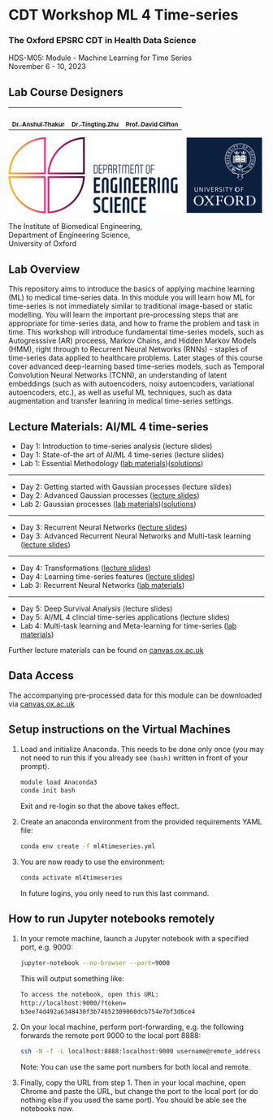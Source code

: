 # CDT Workshop ML 4 Time-series
### The Oxford EPSRC CDT in Health Data Science
HDS-M05: Module - Machine Learning for Time Series <br>
November 6 - 10, 2023 <br>


## Lab Course Designers
<!-- ALL-CONTRIBUTORS-LIST:START - Do not remove or modify this section -->
<!-- prettier-ignore-start -->
<!-- markdownlint-disable -->
<table>
  <tr>
   <td align="center"><a href="https://eng.ox.ac.uk/people/anshul-thakur/"><img src="https://eng.ox.ac.uk/media/4496/photo_ath.jpg?center=0.33112582781456956,0.31168831168831168&mode=crop&width=250&height=250&rnd=132651141320000000" width="120px;" alt=""/><br /><sub><b>Dr. Anshul Thakur</b></sub> </a> </td>
      <td align="center"><a href="https://eng.ox.ac.uk/people/tingting-zhu/"><img src="https://eng.ox.ac.uk/media/9549/photo_ttz2.jpg?center=0.30357142857142855,0.46745562130177515&mode=crop&width=100&height=100&rnd=132690066410000000" width="120px;" alt=""/><br /><sub><b>Dr. Tingting Zhu</b></sub> </a> </td>
   <td align="center"><a href="https://eng.ox.ac.uk/people/david-clifton/"><img src="https://www.turing.ac.uk/sites/default/files/styles/people/public/2021-12/david_clifton.jpg?itok=PYtYVF5_" width="100px;" alt=""/><br /><sub><b>Prof. David Clifton</b></sub> </a> </td>
    </tr>
</table>

<!-- markdownlint-restore -->
<!-- prettier-ignore-end -->

<!-- ALL-CONTRIBUTORS-LIST:END -->

<img src="./img/oxford_eng_logo.png" width="500" height="150" />

The Institute of Biomedical Engineering, <br />
Department of Engineering Science,<br />
University of Oxford<br />

## Lab Overview
This repository aims to introduce the basics of applying machine learning (ML) to medical time-series data. In this module you will learn how ML for time-series is not immediately similar to traditional image-based or static modelling. You will learn the important pre-processing steps that are appropriate for time-series data, and how to frame the problem and task in time. This workshop will introduce fundamental time-series models, such as Autogresssive (AR) proceess, Markov Chains, and Hidden Markov Models (HMM), right through to Recurrent Neural Networks (RNNs) - staples of time-series data applied to healthcare problems. Later stages of this course cover advanced deep-learning based time-series models, such as Temporal Convolution Neural Networks (TCNN), an understanding of latent embeddings (such as with autoencoders, noisy autoencoders, variational autoencoders, etc.), as well as useful ML techniques, such as data augmentation and transfer leanring in medical time-series settings. <br>

## Lecture Materials: AI/ML 4 time-series
- Day 1: Introduction to time-series analysis (lecture slides)
- Day 1: State-of-the art of AI/ML 4 time-series (lecture slides)
- Lab 1: Essential Methodology ([lab materials](https://github.com/apcreagh/CDTworkshop_ML4timeseries/blob/main/labs/lab_1))([solutions](https://github.com/apcreagh/CDTworkshop_ML4timeseries/blob/main/solutions/lab_1/))
---
- Day 2: Getting started with Gaussian processes (lecture slides)
- Day 2: Advanced Gaussian processes ([lecture slides](https://canvas.ox.ac.uk/courses/151592/files/4934754?wrap=1))
- Lab 2: Gaussian processes ([lab materials](https://github.com/apcreagh/CDTworkshop_ML4timeseries/blob/main/labs/lab_2))([solutions](https://github.com/apcreagh/CDTworkshop_ML4timeseries/tree/main/solutions/lab_2))
---
- Day 3: Recurrent Neural Networks ([lecture slides](https://github.com/apcreagh/CDTworkshop_ML4timeseries/blob/main/doc/CDT_HDS_ML4Timeseries-RNN_2022.pdf))
- Day 3: Advanced Recurrent Neural Networks and Multi-task learning ([lecture slides](https://github.com/apcreagh/CDTworkshop_ML4timeseries/blob/main/doc/CDT_HDS_ML4Timeseries-MTL-MTA_2022.pdf))
---
- Day 4: Transformations ([lecture slides](https://github.com/apcreagh/CDTworkshop_ML4timeseries/blob/main/doc/CDT_HDS_ML4Timeseries-FFT_2022.pdf))
- Day 4: Learning time-series features ([lecture slides](https://github.com/apcreagh/CDTworkshop_ML4timeseries/blob/main/doc/CDT_HDS_ML4Timeseries-CNN_2022.pdf))
- Lab 3: Recurrent Neural Networks ([lab materials](https://github.com/apcreagh/CDTworkshop_ML4timeseries/blob/main/labs/lab_3))
---
- Day 5: Deep Survival Analysis (lecture slides)
- Day 5: AI/ML 4 clincial time-series applications (lecture slides)
- Lab 4: Multi-task learning and Meta-learning for time-series ([lab materials](https://canvas.ox.ac.uk/courses/151592/files/4943018?))

Further lecture materials can be found on
[canvas.ox.ac.uk](https://canvas.ox.ac.uk/courses/151592/pages/hds-m05-module-info-machine-learning-for-time-series)
## Data Access
The accompanying pre-processed data for this module can be downloaded via 
[canvas.ox.ac.uk](https://canvas.ox.ac.uk/courses/151592/files/4929999?wrap=1)

## Setup instructions on the Virtual Machines
1. Load and initialize Anaconda. This needs to be done only once (you may not need to run this if you already see `(bash)` written in front of your prompt).

   ```bash
   module load Anaconda3
   conda init bash
   ```
   Exit and re-login so that the above takes effect.
3. Create an anaconda environment from the provided requirements YAML file: 
   ```bash
   conda env create -f ml4timeseries.yml
   ```
4. You are now ready to use the environment: 
   ```bash
   conda activate ml4timeseries
   ```
   In future logins, you only need to run this last command.

## How to run Jupyter notebooks remotely

1. In your remote machine, launch a Jupyter notebook with a specified port, e.g. 9000:
   ```bash
   jupyter-notebook --no-browser --port=9000
   ```
   This will output something like:
   ```bash
   To access the notebook, open this URL:
   http://localhost:9000/?token=
   b3ee74d492a6348430f3b74b52309060dcb754e7bf3d6ce4
   ```

1. On your local machine, perform port-forwarding, e.g. the following forwards the remote port 9000 to the local port 8888:
   ```bash
   ssh -N -f -L localhost:8888:localhost:9000 username@remote_address
   ```
   Note: You can use the same port numbers for both local and remote.

1. Finally, copy the URL from step 1. Then in your local machine, open
Chrome and paste the URL, but change the port to the local port (or do nothing else if you used the same port).
You should be able see the notebooks now.
